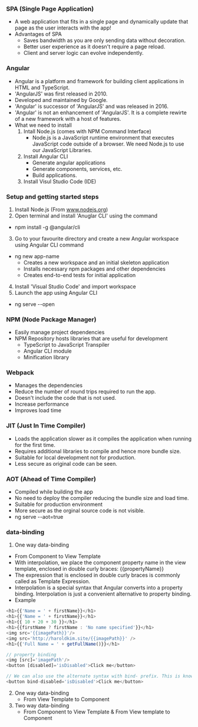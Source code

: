 ### SPA (Single Page Application)
- A web application that fits in a single page and dynamically update that page as the user interacts with the app!
- Advantages of SPA
	- Saves bandwidth as you are only sending data without decoration.
	- Better user experience as it doesn't require a page reload.
	- Client and server logic can evolve independently.

### Angular
- Angular is a platform and framework for building client applications in HTML and TypeScript.
- 'AngularJS' was first released in 2010.
- Developed and maintained by Google.
- 'Angular' is successor of 'AngularJS' and was released in 2016.
- 'Angular' is not an enhancement of 'AngularJS'. It is a complete rewirte of a new framework with a host of features.
- What we need to install
	1. Intall Node.js (comes with NPM Command Interface)
		- Node.js is a JavaScript runtime environment that executes JavaScript code outside of a browser. We need Node.js to use our JavaScript Libraries.
	1. Install Angular CLI
		- Generate angular applications
		- Generate components, services, etc.
		- Build applications.
	1. Install Visul Studio Code (IDE)

### Setup and getting started steps
1. Install Node.js (From www.nodejs.org)
2. Open terminal and install 'Anuglar CLI' using the command
- npm install -g @angular/cli
3. Go to your favourite directory and create a new Angular workspace using Angular CLI command
- ng new app-name
	- Creates a new workspace and an initial skeleton application
	- Installs necessary npm packages and other dependencies
	- Creates end-to-end tests for initial application
4. Install 'Visual Studio Code' and import workspace
5. Launch the app using Angular CLI
- ng serve --open

### NPM (Node Package Manager)
- Easily manage project dependencies
- NPM Repository hosts libraries that are useful for development
	- TypeScript to JavaScript Transpiler
	- Angular CLI module
	- Minification library
### Webpack
- Manages the dependencies
- Reduce the number of round trips required to run the app.
- Doesn't include the code that is not used.
- Increase performance
- Improves load time

### JIT (Just In Time Compiler)
- Loads the application slower as it compiles the application when running for the first time.
- Requires additional libraries to compile and hence more bundle size.
- Suitable for local development not for production.
- Less secure as original code can be seen.

### AOT (Ahead of Time Compiler)
- Compiled while building the app
- No need to deploy the compiler reducing the bundle size and load time.
- Suitable for production environment
- More secure as the orginal source code is not visible.
- ng serve --aot=true

### data-binding 
1. One way data-binding
- From Component to View Template
- With interpolation, we place the component property name in the view template, enclosed in double curly braces: {{propertyName}}
- The expression that is enclosed in double curly braces is commonly called as Template Expression.
- Interpolation is a special syntax that Angular converts into a property binding. Interpolation is just a convenient alternative to property binding. 
- Example
```js
<h1>{{'Name = ' + firstName}}</h1>
<h1>{{'Name = ' + firstName}}</h1>
<h1>{{ 10 + 20 + 30 }}</h1>
<h1>{{firstName ? firstName : 'No name specified'}}</h1>
<img src='{{imagePath}}'/>
<img src='http://haroldkim.site/{{imagePath}}' />
<h1>{{'Full Name = ' + getFullName()}}</h1>

// property binding
<img [src]='imagePath'/>
<button [disabled]='isDisabled'>Click me</button>

// We can also use the alternate syntax with bind- prefix. This is known as canonical form
<button bind-disabled='isDisabled'>Click me</button>
```

2. One way data-binding
	- From View Template to Component
3. Two way data-binding	
	- From Component to View Template & From View template to Component
